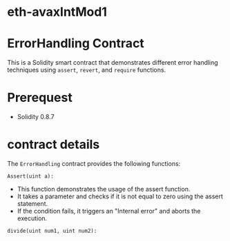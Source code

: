 # eth-avaxIntMod1
# ErrorHandling Contract
This is a Solidity smart contract that demonstrates different error handling techniques using `assert`, `revert`, and `require` functions.
# Prerequest
- Solidity 0.8.7
# contract details
The `ErrorHandling` contract provides the following functions:

`Assert(uint a):`
- This function demonstrates the usage of the assert function.
- It takes a parameter and checks if it is not equal to zero using the assert statement.
- If the condition fails, it triggers an "Internal error" and aborts the execution.

`divide(uint num1, uint num2):`
